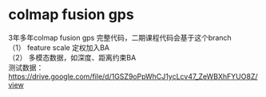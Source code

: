 # colmap fusion gps   
3年多年colmap fusion gps 完整代码，二期课程代码会基于这个branch   
（1） feature scale 定权加入BA   
（2） 多模态数据，如深度、距离约束BA    
测试数据：https://drive.google.com/file/d/1GSZ9oPpWhCJ1ycLcv47_ZeWBXhFYUO8Z/view  

